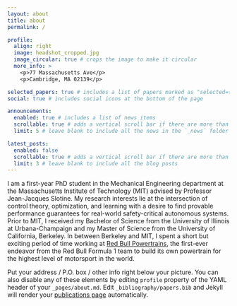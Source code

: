 ```yaml
---
layout: about
title: about
permalink: /

profile:
  align: right
  image: headshot_cropped.jpg
  image_circular: true # crops the image to make it circular
  more_info: >
    <p>77 Massachusetts Ave</p>
    <p>Cambridge, MA 02139</p>

selected_papers: true # includes a list of papers marked as "selected={true}"
social: true # includes social icons at the bottom of the page

announcements:
  enabled: true # includes a list of news items
  scrollable: true # adds a vertical scroll bar if there are more than 3 news items
  limit: 5 # leave blank to include all the news in the `_news` folder

latest_posts:
  enabled: false
  scrollable: true # adds a vertical scroll bar if there are more than 3 new posts items
  limit: 3 # leave blank to include all the blog posts
---
```


I am a first-year PhD student in the Mechanical Engineering department at the Massachusetts Institute of Technology (MIT) advised by Professor Jean-Jacques Slotine. My research interests lie at the intersection of control theory, optimization, and learning with a desire to find provable performance guarantees for real-world safety-critical autonomous systems. Prior to MIT, I received my Bachelor of Science from the University of Illinois at Urbana-Champaign and my Master of Science from the University of California, Berkeley. In between Berkeley and MIT, I spent a short but exciting period of time working at [Red Bull Powertrains](https://www.redbullpowertrains.com/int-en), the first-ever endeavor from the Red Bull Formula 1 team to build its own powertrain for the highest level of motorsport in the world. 

Put your address / P.O. box / other info right below your picture. You can also disable any of these elements by editing `profile` property of the YAML header of your `_pages/about.md`. Edit `_bibliography/papers.bib` and Jekyll will render your [publications page](/al-folio/publications/) automatically.
